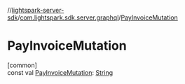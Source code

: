 //[lightspark-server-sdk](../../index.md)/[com.lightspark.sdk.server.graphql](index.md)/[PayInvoiceMutation](-pay-invoice-mutation.md)

# PayInvoiceMutation

[common]\
const val [PayInvoiceMutation](-pay-invoice-mutation.md): [String](https://kotlinlang.org/api/latest/jvm/stdlib/kotlin/-string/index.html)
